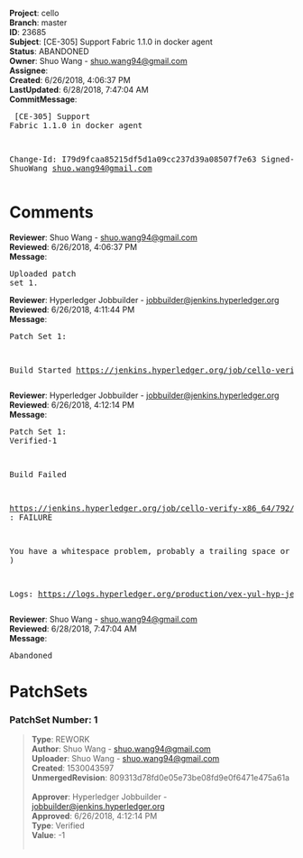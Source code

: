 <strong>Project</strong>: cello<br><strong>Branch</strong>: master<br><strong>ID</strong>: 23685<br><strong>Subject</strong>:     [CE-305] Support Fabric 1.1.0 in docker agent<br><strong>Status</strong>: ABANDONED<br><strong>Owner</strong>: Shuo Wang - shuo.wang94@gmail.com<br><strong>Assignee</strong>:<br><strong>Created</strong>: 6/26/2018, 4:06:37 PM<br><strong>LastUpdated</strong>: 6/28/2018, 7:47:04 AM<br><strong>CommitMessage</strong>:<br><pre>    [CE-305] Support Fabric 1.1.0 in docker agent

Change-Id: I79d9fcaa85215df5d1a09cc237d39a08507f7e63
Signed-off-by: ShuoWang <shuo.wang94@gmail.com>
</pre><h1>Comments</h1><strong>Reviewer</strong>: Shuo Wang - shuo.wang94@gmail.com<br><strong>Reviewed</strong>: 6/26/2018, 4:06:37 PM<br><strong>Message</strong>: <pre>Uploaded patch set 1.</pre><strong>Reviewer</strong>: Hyperledger Jobbuilder - jobbuilder@jenkins.hyperledger.org<br><strong>Reviewed</strong>: 6/26/2018, 4:11:44 PM<br><strong>Message</strong>: <pre>Patch Set 1:

Build Started https://jenkins.hyperledger.org/job/cello-verify-x86_64/792/</pre><strong>Reviewer</strong>: Hyperledger Jobbuilder - jobbuilder@jenkins.hyperledger.org<br><strong>Reviewed</strong>: 6/26/2018, 4:12:14 PM<br><strong>Message</strong>: <pre>Patch Set 1: Verified-1

Build Failed 

https://jenkins.hyperledger.org/job/cello-verify-x86_64/792/ : FAILURE

You have a whitespace problem, probably a trailing space or two. ( https://jenkins.hyperledger.org/job/cello-verify-x86_64/792/ )

Logs: https://logs.hyperledger.org/production/vex-yul-hyp-jenkins-3/cello-verify-x86_64/792</pre><strong>Reviewer</strong>: Shuo Wang - shuo.wang94@gmail.com<br><strong>Reviewed</strong>: 6/28/2018, 7:47:04 AM<br><strong>Message</strong>: <pre>Abandoned</pre><h1>PatchSets</h1><h3>PatchSet Number: 1</h3><blockquote><strong>Type</strong>: REWORK<br><strong>Author</strong>: Shuo Wang - shuo.wang94@gmail.com<br><strong>Uploader</strong>: Shuo Wang - shuo.wang94@gmail.com<br><strong>Created</strong>: 1530043597<br><strong>UnmergedRevision</strong>: 809313d78fd0e05e73be08fd9e0f6471e475a61a<br><br><strong>Approver</strong>: Hyperledger Jobbuilder - jobbuilder@jenkins.hyperledger.org<br><strong>Approved</strong>: 6/26/2018, 4:12:14 PM<br><strong>Type</strong>: Verified<br><strong>Value</strong>: -1<br><br></blockquote>